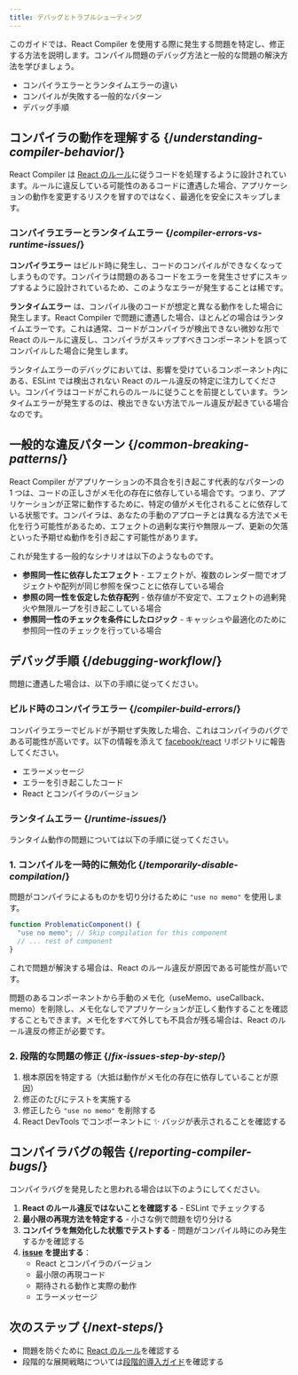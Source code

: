 ```yaml
---
title: デバッグとトラブルシューティング
---
```


<Intro>
このガイドでは、React Compiler を使用する際に発生する問題を特定し、修正する方法を説明します。コンパイル問題のデバッグ方法と一般的な問題の解決方法を学びましょう。
</Intro>

<YouWillLearn>

* コンパイラエラーとランタイムエラーの違い
* コンパイルが失敗する一般的なパターン
* デバッグ手順

</YouWillLearn>

## コンパイラの動作を理解する {/*understanding-compiler-behavior*/}

React Compiler は [React のルール](/reference/rules)に従うコードを処理するように設計されています。ルールに違反している可能性のあるコードに遭遇した場合、アプリケーションの動作を変更するリスクを冒すのではなく、最適化を安全にスキップします。

### コンパイラエラーとランタイムエラー {/*compiler-errors-vs-runtime-issues*/}

**コンパイラエラー** はビルド時に発生し、コードのコンパイルができなくなってしまうものです。コンパイラは問題のあるコードをエラーを発生させずにスキップするように設計されているため、このようなエラーが発生することは稀です。

**ランタイムエラー** は、コンパイル後のコードが想定と異なる動作をした場合に発生します。React Compiler で問題に遭遇した場合、ほとんどの場合はランタイムエラーです。これは通常、コードがコンパイラが検出できない微妙な形で React のルールに違反し、コンパイラがスキップすべきコンポーネントを誤ってコンパイルした場合に発生します。

ランタイムエラーのデバッグにおいては、影響を受けているコンポーネント内にある、ESLint では検出されない React のルール違反の特定に注力してください。コンパイラはコードがこれらのルールに従うことを前提としています。ランタイムエラーが発生するのは、検出できない方法でルール違反が起きている場合なのです。


## 一般的な違反パターン {/*common-breaking-patterns*/}

React Compiler がアプリケーションの不具合を引き起こす代表的なパターンの 1 つは、コードの正しさがメモ化の存在に依存している場合です。つまり、アプリケーションが正常に動作するために、特定の値がメモ化されることに依存している状態です。コンパイラは、あなたの手動のアプローチとは異なる方法でメモ化を行う可能性があるため、エフェクトの過剰な実行や無限ループ、更新の欠落といった予期せぬ動作を引き起こす可能性があります。

これが発生する一般的なシナリオは以下のようなものです。

- **参照同一性に依存したエフェクト** - エフェクトが、複数のレンダー間でオブジェクトや配列が同じ参照を保つことに依存している場合
- **参照の同一性を仮定した依存配列** - 依存値が不安定で、エフェクトの過剰発火や無限ループを引き起こしている場合
- **参照同一性のチェックを条件にしたロジック** - キャッシュや最適化のために参照同一性のチェックを行っている場合

## デバッグ手順 {/*debugging-workflow*/}

問題に遭遇した場合は、以下の手順に従ってください。

### ビルド時のコンパイラエラー {/*compiler-build-errors*/}

コンパイラエラーでビルドが予期せず失敗した場合、これはコンパイラのバグである可能性が高いです。以下の情報を添えて [facebook/react](https://github.com/facebook/react/issues) リポジトリに報告してください。
- エラーメッセージ
- エラーを引き起こしたコード
- React とコンパイラのバージョン

### ランタイムエラー {/*runtime-issues*/}

ランタイム動作の問題については以下の手順に従ってください。

### 1. コンパイルを一時的に無効化 {/*temporarily-disable-compilation*/}

問題がコンパイラによるものかを切り分けるために `"use no memo"` を使用します。

```js
function ProblematicComponent() {
  "use no memo"; // Skip compilation for this component
  // ... rest of component
}
```

これで問題が解決する場合は、React のルール違反が原因である可能性が高いです。

問題のあるコンポーネントから手動のメモ化（useMemo、useCallback、memo）を削除し、メモ化なしでアプリケーションが正しく動作することを確認することもできます。メモ化をすべて外しても不具合が残る場合は、React のルール違反の修正が必要です。

### 2. 段階的な問題の修正 {/*fix-issues-step-by-step*/}

1. 根本原因を特定する（大抵は動作がメモ化の存在に依存していることが原因）
2. 修正のたびにテストを実施する
3. 修正したら `"use no memo"` を削除する
4. React DevTools でコンポーネントに ✨ バッジが表示されることを確認する

## コンパイラバグの報告 {/*reporting-compiler-bugs*/}

コンパイラバグを発見したと思われる場合は以下のようにしてください。

1. **React のルール違反ではないことを確認する** - ESLint でチェックする
2. **最小限の再現方法を特定する** - 小さな例で問題を切り分ける
3. **コンパイラを無効化した状態でテストする** - 問題がコンパイル時にのみ発生するかを確認する
4. **[issue](https://github.com/facebook/react/issues/new?template=compiler_bug_report.yml) を提出する**：
   - React とコンパイラのバージョン
   - 最小限の再現コード
   - 期待される動作と実際の動作
   - エラーメッセージ

## 次のステップ {/*next-steps*/}

- 問題を防ぐために [React のルール](/reference/rules)を確認する
- 段階的な展開戦略については[段階的導入ガイド](/learn/react-compiler/incremental-adoption)を確認する